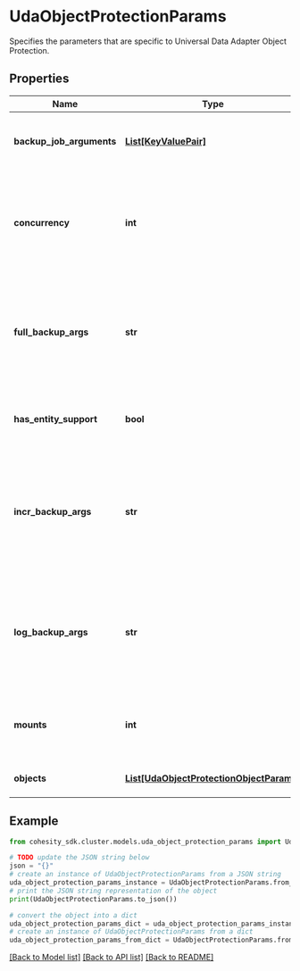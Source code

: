 # UdaObjectProtectionParams

Specifies the parameters that are specific to Universal Data Adapter Object Protection.

## Properties

Name | Type | Description | Notes
------------ | ------------- | ------------- | -------------
**backup_job_arguments** | [**List[KeyValuePair]**](KeyValuePair.md) | Specifies the map of custom arguments to be supplied to the various backup scripts. | [optional] 
**concurrency** | **int** | Specifies the maximum number of concurrent IO Streams thatwill be created to exchange data with the cluster. If not specified, the default value is taken as 1. | [optional] [default to 1]
**full_backup_args** | **str** | Specifies the custom arguments to be supplied to the full backup script when a full backup is enabled in the policy. This field is deprecated. Use backupJobArguments instead. | [optional] 
**has_entity_support** | **bool** | Specifies whether this Protection Group is created from a source having entity support. | [optional] [readonly] 
**incr_backup_args** | **str** | Specifies the custom arguments to be supplied to the incremental backup script when an incremental backup is enabled in the policy. This field is deprecated. Use backupJobArguments instead. | [optional] 
**log_backup_args** | **str** | Specifies the custom arguments to be supplied to the log backup script when a log backup is enabled in the policy. This field is deprecated. Use backupJobArguments instead. | [optional] 
**mounts** | **int** | Specifies the maximum number of view mounts per host. If not specified, the default value is taken as 1. | [optional] [default to 1]
**objects** | [**List[UdaObjectProtectionObjectParams]**](UdaObjectProtectionObjectParams.md) | Specifies the objects to be included in the Object Protection. | 

## Example

```python
from cohesity_sdk.cluster.models.uda_object_protection_params import UdaObjectProtectionParams

# TODO update the JSON string below
json = "{}"
# create an instance of UdaObjectProtectionParams from a JSON string
uda_object_protection_params_instance = UdaObjectProtectionParams.from_json(json)
# print the JSON string representation of the object
print(UdaObjectProtectionParams.to_json())

# convert the object into a dict
uda_object_protection_params_dict = uda_object_protection_params_instance.to_dict()
# create an instance of UdaObjectProtectionParams from a dict
uda_object_protection_params_from_dict = UdaObjectProtectionParams.from_dict(uda_object_protection_params_dict)
```
[[Back to Model list]](../README.md#documentation-for-models) [[Back to API list]](../README.md#documentation-for-api-endpoints) [[Back to README]](../README.md)



